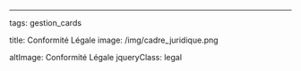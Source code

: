 ---
tags: gestion_cards


title: Conformité Légale
image: /img/cadre_juridique.png

altImage: Conformité Légale
jqueryClass: legal
